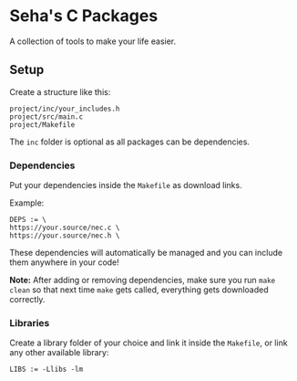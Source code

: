# Seha's C Packages

A collection of tools to make your life easier.

## Setup

Create a structure like this:
```
project/inc/your_includes.h
project/src/main.c
project/Makefile
```
The `inc` folder is optional as all packages can be dependencies.

### Dependencies

Put your dependencies inside the `Makefile` as download links.

Example:
```
DEPS := \
https://your.source/nec.c \
https://your.source/nec.h \
```

These dependencies will automatically be managed and you can include them anywhere in your code!

**Note:** After adding or removing dependencies, make sure you run `make clean` so that next time `make` gets called, everything gets downloaded correctly.

### Libraries

Create a library folder of your choice and link it inside the `Makefile`, or link any other available library:
```
LIBS := -Llibs -lm
```

